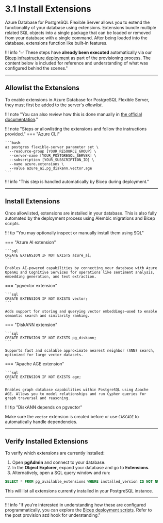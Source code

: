 # 3.1 Install Extensions

Azure Database for PostgreSQL Flexible Server allows you to extend the functionality of your database using extensions. Extensions bundle multiple related SQL objects into a single package that can be loaded or removed from your database with a single command. After being loaded into the database, extensions function like built-in features.

!!! info "✅ These steps have **already been executed** automatically via our [Bicep infrastructure deployment](https://github.com/Azure-Samples/postgres-agentic-shop/blob/main/scripts/create-extension.sql) as part of the provisioning process. The content below is included for reference and understanding of what was configured behind the scenes."

---

## Allowlist the Extensions

To enable extensions in Azure Database for PostgreSQL Flexible Server, they must first be added to the server's _allowlist_. 


!!! note "You can also review how this is done manually in [the official documentation](https://learn.microsoft.com/azure/postgresql/extensions/how-to-allow-extensions)."


!!! note "Steps or allowlisting the extensions and follow the instructions provided."
=== "Azure CLI"

    ```bash
    az postgres flexible-server parameter set \
      --resource-group [YOUR_RESOURCE_GROUP] \
      --server-name [YOUR_POSTGRESQL_SERVER] \
      --subscription [YOUR_SUBSCRIPTION_ID] \
      --name azure.extensions \
      --value azure_ai,pg_diskann,vector,age
    ```

!!! info "This step is handled automatically by Bicep during deployment."

---

## Install Extensions

Once allowlisted, extensions are installed in your database. This is also fully automated by the deployment process using Alembic migrations and Bicep scripts.

!!! tip "You may optionally inspect or manually install them using SQL"

=== "Azure AI extension"

    ```sql
    CREATE EXTENSION IF NOT EXISTS azure_ai;
    ```

    Enables AI-powered capabilities by connecting your database with Azure OpenAI and Cognitive Services for operations like sentiment analysis, embedding generation, and text extraction.

=== "pgvector extension"

    ```sql
    CREATE EXTENSION IF NOT EXISTS vector;
    ```

    Adds support for storing and querying vector embeddings—used to enable semantic search and similarity ranking.

=== "DiskANN extension"

    ```sql
    CREATE EXTENSION IF NOT EXISTS pg_diskann;
    ```

    Supports fast and scalable approximate nearest neighbor (ANN) search, optimized for large vector datasets.

=== "Apache AGE extension"

    ```sql
    CREATE EXTENSION IF NOT EXISTS age;
    ```

    Enables graph database capabilities within PostgreSQL using Apache AGE. Allows you to model relationships and run Cypher queries for graph traversal and reasoning.

!!! tip "DiskANN depends on pgvector"

Make sure the `vector` extension is created before or use `CASCADE` to automatically handle dependencies.

---

## Verify Installed Extensions

To verify which extensions are currently installed:

1. Open **pgAdmin** and connect to your database.
2. In the **Object Explorer**, expand your database and go to **Extensions**.
3. Alternatively, open a SQL query window and run:

```sql
SELECT * FROM pg_available_extensions WHERE installed_version IS NOT NULL;
```

This will list all extensions currently installed in your PostgreSQL instance.

---

!!! info "If you're interested in understanding how these are configured programmatically, you can explore the [Bicep deployment scripts](https://github.com/Azure-Samples/postgres-agentic-shop/blob/main/azd-hooks/). Refer to the post provision azd hook for understanding."